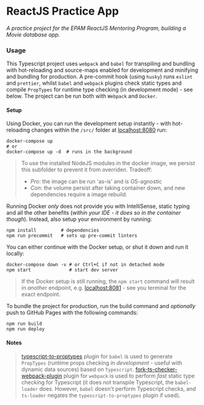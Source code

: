# ReactJS Practice App

_A practice project for the EPAM ReactJS Mentoring Program, building a Movie database app._

### Usage

This Typescript project uses `webpack` and `babel` for transpiling and bundling with hot-reloading and source-maps enabled for development and minifying and bundling for production. A pre-commit hook (using `husky`) runs `eslint` and `prettier`, whilst `babel` and `webpack` plugins check static types and compile `PropTypes` for runtime type checking (in development mode) - see below. The project can be run both with `Webpack` and `Docker`.

#### Setup

Using Docker, you can run the development setup instantly - with hot-reloading changes within the `/src/` folder at [localhost:8080](http://localhost:8080/) run:

```shell
docker-compose up
# or
docker-compose up -d  # runs in the background
```

> To use the installed NodeJS modules in the docker image, we persist this subfolder to prevent it from overriden. Tradeoff:
>
> - _Pro_: the image can be run 'as-is' and is OS-agnostic
> - _Con_: the volume persist after taking container down, and new dependencies require a image rebuild.

Running Docker _only_ does not provide you with IntelliSense, static typing and all the other benefits (_within your IDE - it does so in the container though_). Instead, also setup your environment by running:

```shell
npm install         # dependencies
npm run precommit   # sets up pre-commit linters
```

You can either continue with the Docker setup, or shut it down and run it locally:

```shell
docker-compose down -v # or Ctrl+C if not in detached mode
npm start              # start dev server
```

> If the Docker setup is still running, the `npm start` command will result in _another_ endpoint, e.g. [localhost:8081](http://localhost:8081/) - see you terminal for the exact endpoint.

To bundle the project for production, run the build command and _optionally_ push to GitHub Pages with the following commands:

```shell
npm run build
npm run deploy
```

#### Notes

> [typescript-to-proptypes](https://www.npmjs.com/package/babel-plugin-typescript-to-proptypes) plugin for `babel` is used to generate `PropTypes` (runtime props checking _in development_ - useful with dynamic data sources) based on `Typescript`.
> [fork-ts-checker-webpack-plugin](https://github.com/TypeStrong/fork-ts-checker-webpack-plugin) plugin for `webpack` is used to perform _fast_ static type checking for Typescript (it does not transpile Typescript, the `babel-loader` does. However, `babel` doesn't perform Typescript checks, and `ts-loader` negates the `typescript-to-proptypes` plugin if used).
